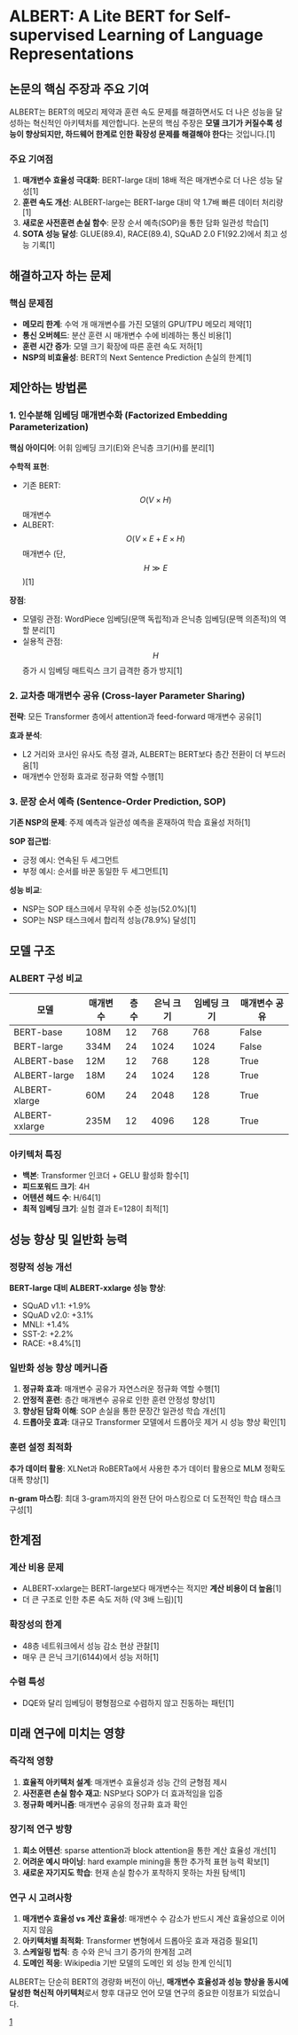 # ALBERT: A Lite BERT for Self-supervised Learning of Language Representations

## 논문의 핵심 주장과 주요 기여

ALBERT는 BERT의 메모리 제약과 훈련 속도 문제를 해결하면서도 더 나은 성능을 달성하는 혁신적인 아키텍처를 제안합니다. 논문의 핵심 주장은 **모델 크기가 커질수록 성능이 향상되지만, 하드웨어 한계로 인한 확장성 문제를 해결해야 한다**는 것입니다.[1]

### 주요 기여점

1. **매개변수 효율성 극대화**: BERT-large 대비 18배 적은 매개변수로 더 나은 성능 달성[1]
2. **훈련 속도 개선**: ALBERT-large는 BERT-large 대비 약 1.7배 빠른 데이터 처리량[1]
3. **새로운 사전훈련 손실 함수**: 문장 순서 예측(SOP)을 통한 담화 일관성 학습[1]
4. **SOTA 성능 달성**: GLUE(89.4), RACE(89.4), SQuAD 2.0 F1(92.2)에서 최고 성능 기록[1]

## 해결하고자 하는 문제

### 핵심 문제점
- **메모리 한계**: 수억 개 매개변수를 가진 모델의 GPU/TPU 메모리 제약[1]
- **통신 오버헤드**: 분산 훈련 시 매개변수 수에 비례하는 통신 비용[1]
- **훈련 시간 증가**: 모델 크기 확장에 따른 훈련 속도 저하[1]
- **NSP의 비효율성**: BERT의 Next Sentence Prediction 손실의 한계[1]

## 제안하는 방법론

### 1. 인수분해 임베딩 매개변수화 (Factorized Embedding Parameterization)

**핵심 아이디어**: 어휘 임베딩 크기(E)와 은닉층 크기(H)를 분리[1]

**수학적 표현**:
- 기존 BERT: $$O(V \times H)$$ 매개변수
- ALBERT: $$O(V \times E + E \times H)$$ 매개변수 (단, $$H \gg E$$)[1]

**장점**:
- 모델링 관점: WordPiece 임베딩(문맥 독립적)과 은닉층 임베딩(문맥 의존적)의 역할 분리[1]
- 실용적 관점: $$H$$ 증가 시 임베딩 매트릭스 크기 급격한 증가 방지[1]

### 2. 교차층 매개변수 공유 (Cross-layer Parameter Sharing)

**전략**: 모든 Transformer 층에서 attention과 feed-forward 매개변수 공유[1]

**효과 분석**: 
- L2 거리와 코사인 유사도 측정 결과, ALBERT는 BERT보다 층간 전환이 더 부드러움[1]
- 매개변수 안정화 효과로 정규화 역할 수행[1]

### 3. 문장 순서 예측 (Sentence-Order Prediction, SOP)

**기존 NSP의 문제**: 주제 예측과 일관성 예측을 혼재하여 학습 효율성 저하[1]

**SOP 접근법**:
- 긍정 예시: 연속된 두 세그먼트
- 부정 예시: 순서를 바꾼 동일한 두 세그먼트[1]

**성능 비교**:
- NSP는 SOP 태스크에서 무작위 수준 성능(52.0%)[1]
- SOP는 NSP 태스크에서 합리적 성능(78.9%) 달성[1]

## 모델 구조

### ALBERT 구성 비교

| 모델 | 매개변수 | 층 수 | 은닉 크기 | 임베딩 크기 | 매개변수 공유 |
|------|----------|-------|-----------|-------------|---------------|
| BERT-base | 108M | 12 | 768 | 768 | False |
| BERT-large | 334M | 24 | 1024 | 1024 | False |
| ALBERT-base | 12M | 12 | 768 | 128 | True |
| ALBERT-large | 18M | 24 | 1024 | 128 | True |
| ALBERT-xlarge | 60M | 24 | 2048 | 128 | True |
| ALBERT-xxlarge | 235M | 12 | 4096 | 128 | True |

### 아키텍처 특징
- **백본**: Transformer 인코더 + GELU 활성화 함수[1]
- **피드포워드 크기**: 4H
- **어텐션 헤드 수**: H/64[1]
- **최적 임베딩 크기**: 실험 결과 E=128이 최적[1]

## 성능 향상 및 일반화 능력

### 정량적 성능 개선

**BERT-large 대비 ALBERT-xxlarge 성능 향상**:
- SQuAD v1.1: +1.9%
- SQuAD v2.0: +3.1%
- MNLI: +1.4%
- SST-2: +2.2%
- RACE: +8.4%[1]

### 일반화 성능 향상 메커니즘

1. **정규화 효과**: 매개변수 공유가 자연스러운 정규화 역할 수행[1]
2. **안정적 훈련**: 층간 매개변수 공유로 인한 훈련 안정성 향상[1]
3. **향상된 담화 이해**: SOP 손실을 통한 문장간 일관성 학습 개선[1]
4. **드롭아웃 효과**: 대규모 Transformer 모델에서 드롭아웃 제거 시 성능 향상 확인[1]

### 훈련 설정 최적화

**추가 데이터 활용**: XLNet과 RoBERTa에서 사용한 추가 데이터 활용으로 MLM 정확도 대폭 향상[1]

**n-gram 마스킹**: 최대 3-gram까지의 완전 단어 마스킹으로 더 도전적인 학습 태스크 구성[1]

## 한계점

### 계산 비용 문제
- ALBERT-xxlarge는 BERT-large보다 매개변수는 적지만 **계산 비용이 더 높음**[1]
- 더 큰 구조로 인한 추론 속도 저하 (약 3배 느림)[1]

### 확장성의 한계
- 48층 네트워크에서 성능 감소 현상 관찰[1]
- 매우 큰 은닉 크기(6144)에서 성능 저하[1]

### 수렴 특성
- DQE와 달리 임베딩이 평형점으로 수렴하지 않고 진동하는 패턴[1]

## 미래 연구에 미치는 영향

### 즉각적 영향

1. **효율적 아키텍처 설계**: 매개변수 효율성과 성능 간의 균형점 제시
2. **사전훈련 손실 함수 재고**: NSP보다 SOP가 더 효과적임을 입증
3. **정규화 메커니즘**: 매개변수 공유의 정규화 효과 확인

### 장기적 연구 방향

1. **희소 어텐션**: sparse attention과 block attention을 통한 계산 효율성 개선[1]
2. **어려운 예시 마이닝**: hard example mining을 통한 추가적 표현 능력 확보[1]
3. **새로운 자기지도 학습**: 현재 손실 함수가 포착하지 못하는 차원 탐색[1]

### 연구 시 고려사항

1. **매개변수 효율성 vs 계산 효율성**: 매개변수 수 감소가 반드시 계산 효율성으로 이어지지 않음
2. **아키텍처별 최적화**: Transformer 변형에서 드롭아웃 효과 재검증 필요[1]
3. **스케일링 법칙**: 층 수와 은닉 크기 증가의 한계점 고려
4. **도메인 적응**: Wikipedia 기반 모델의 도메인 외 성능 한계 인식[1]

ALBERT는 단순히 BERT의 경량화 버전이 아닌, **매개변수 효율성과 성능 향상을 동시에 달성한 혁신적 아키텍처**로서 향후 대규모 언어 모델 연구의 중요한 이정표가 되었습니다.

[1](https://ppl-ai-file-upload.s3.amazonaws.com/web/direct-files/attachments/22370781/ae44409b-2efb-486e-8fbf-6988380dc0ef/1909.11942v6.pdf)
